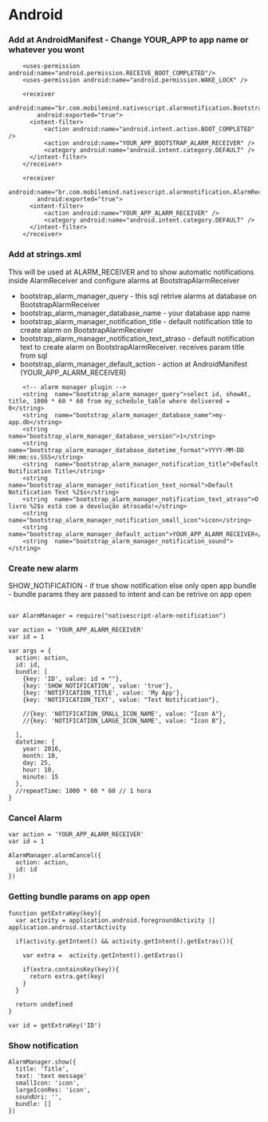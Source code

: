 # Android

### Add at AndroidManifest - Change YOUR_APP to app name or whatever you wont

```
    <uses-permission android:name="android.permission.RECEIVE_BOOT_COMPLETED"/>  
    <uses-permission android:name="android.permission.WAKE_LOCK" />   

    <receiver
        android:name="br.com.mobilemind.nativescript.alarmnotification.BootstrapAlarmReceiver"      
        android:exported="true">
      <intent-filter>
          <action android:name="android.intent.action.BOOT_COMPLETED" />
          <action android:name="YOUR_APP_BOOTSTRAP_ALARM_RECEIVER" />
          <category android:name="android.intent.category.DEFAULT" />
      </intent-filter>
    </receiver>

    <receiver
        android:name="br.com.mobilemind.nativescript.alarmnotification.AlarmReceiver"
        android:exported="true">
      <intent-filter>
          <action android:name="YOUR_APP_ALARM_RECEIVER" />
          <category android:name="android.intent.category.DEFAULT" />
      </intent-filter>
    </receiver>    
```

### Add at strings.xml

This will be used at ALARM_RECEIVER and to show automatic notifications inside AlarmReceiver and configure alarms at BootstrapAlarmReceiver

* bootstrap_alarm_manager_query - this sql retrive alarms at database on BootstrapAlarmReceiver
* bootstrap_alarm_manager_database_name - your database app name
* bootstrap_alarm_manager_notification_title - default notification title to create alarm on BootstrapAlarmReceiver
* bootstrap_alarm_manager_notification_text_atraso - default notification text to create alarm on BootstrapAlarmReceiver. receives param title from sql
* bootstrap_alarm_manager_default_action - action at AndroidManifest (YOUR_APP_ALARM_RECEIVER)

```
    <!-- alarm manager plugin -->
    <string  name="bootstrap_alarm_manager_query">select id, showAt, title, 1000 * 60 * 60 from my_schedule_table where delivered = 0</string>
    <string  name="bootstrap_alarm_manager_database_name">my-app.db</string>
    <string  name="bootstrap_alarm_manager_database_version">1</string>
    <string  name="bootstrap_alarm_manager_database_datetime_format">YYYY-MM-DD HH:mm:ss.SSS</string>
    <string  name="bootstrap_alarm_manager_notification_title">Default Notification Title</string>
    <string  name="bootstrap_alarm_manager_notification_text_normal">Default Notification Text %2$s</string>
    <string  name="bootstrap_alarm_manager_notification_text_atraso">O livro %2$s está com a devolução atrasada!</string>    
    <string  name="bootstrap_alarm_manager_notification_small_icon">icon</string> 
    <string  name="bootstrap_alarm_manager_default_action">YOUR_APP_ALARM_RECEIVER</string> 
    <string  name="bootstrap_alarm_manager_notification_sound"></string>  
```

### Create new alarm

SHOW_NOTIFICATION - if true show notification else only open app
bundle - bundle params they are passed to intent and can be retrive on app open

```

var AlarmManager = require("nativescript-alarm-notification")

var action = 'YOUR_APP_ALARM_RECEIVER'
var id = 1

var args = {
  action: action,   
  id: id,   
  bundle: [
    {key: 'ID', value: id + ""},
    {key: 'SHOW_NOTIFICATION', value: 'true'},
    {key: 'NOTIFICATION_TITLE', value: 'My App'},
    {key: 'NOTIFICATION_TEXT', value: "Test Notification"},
    
    //{key: 'NOTIFICATION_SMALL_ICON_NAME', value: "Icon A"},
    //{key: 'NOTIFICATION_LARGE_ICON_NAME', value: "Icon B"},
    
  ],
  datetime: {
    year: 2016, 
    month: 10, 
    day: 25, 
    hour: 10, 
    minute: 15
  },
  //repeatTime: 1000 * 60 * 60 // 1 hora
}    

```

### Cancel Alarm

```
var action = 'YOUR_APP_ALARM_RECEIVER'
var id = 1

AlarmManager.alarmCancel({
  action: action,   
  id: id
})
```

### Getting bundle params on app open

```
function getExtraKey(key){
  var activity = application.android.foregroundActivity || application.android.startActivity  

  if(activity.getIntent() && activity.getIntent().getExtras()){

    var extra =  activity.getIntent().getExtras()

    if(extra.containsKey(key)){
      return extra.get(key)
    }
  }

  return undefined    
}

var id = getExtraKey('ID')

```

### Show notification

```
AlarmManager.show({  
  title: 'Title',
  text: 'text message'
  smallIcon: 'icon',
  largeIconRes: 'icon',
  soundUri: '',
  bundle: []
})

```
